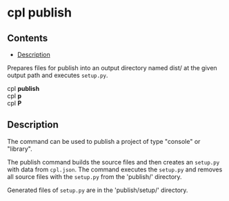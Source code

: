 # cpl publish

## Contents

- [Description](#description)
<!-- - [Arguments](#arguments) -->

Prepares files for publish into an output directory named dist/ at the given output path and executes ```setup.py```.

cpl **publish** <br>
cpl **p** <br>
cpl **P**

## Description

The command can be used to publish a project of type "console" or "library".

The publish command builds the source files and then creates an ```setup.py``` with data from ```cpl.json```.
The command executes the ```setup.py``` and removes all source files with the ```setup.py``` from the 'publish/' directory.

Generated files of ```setup.py``` are in the 'publish/setup/' directory.

<!-- ## Arguments

| Argument      | Description   | Value type      |
| ------------- |:-------------:|:----------------:|
| ```<project>```     | The name of the project to build. Can be an console or a library. | ```str``` -->